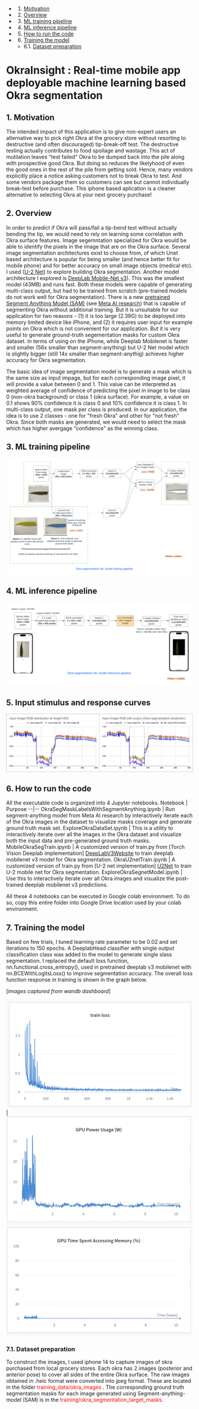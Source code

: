 <!-- vscode-markdown-toc -->
* 1. [Motivation](#Motivation)
* 2. [Overview](#Overview)
* 3. [ML training pipeline](#MLtrainingpipeline)
* 4. [ML inference pipeline](#MLinferencepipeline)
* 5. [How to run the code](#Howtorunthecode)
* 6. [Training the model](#Trainingthemodel)
	* 6.1. [Dataset preparation](#Datasetpreparation)

<!-- vscode-markdown-toc-config
	numbering=true
	autoSave=true
	/vscode-markdown-toc-config -->
<!-- /vscode-markdown-toc -->

# OkraInsight : Real-time mobile app deployable machine learning based Okra segmentation

##  1. <a name='Motivation'></a>Motivation
The intended impact of this application is to give non-expert users an alternative way to pick right Okra at the grocery store without resorting to destructive (and often discouraged) tip-break-off test. The destructive testing actually contributes to food spoilage and wastage. This act of mutilation leaves "test failed" Okra to be dumped back into the pile along with prospective good Okra. But doing so reduces the likelyhood of even the good ones in the rest of the pile from getting sold. Hence, many vendors explicitly place a notice asking customers not to break Okra to test. And some vendors package them so customers can see but cannot individually break-test before purchase. This iphone based aplication is a cleaner alternative to selecting Okra at your next grocery purchase!

##  2. <a name='Overview'></a>Overview
In order to predict if Okra will pass/fail a tip-bend test without actually bending the tip, we would need to rely on learning some correlation with Okra surface features. Image segemntation specialized for Okra would be able to identify the pixels in the image that are on the Okra surface. Several image segmentation architectures exist to choose from, of which Unet based architecture is popular for being smaller (and hence better fit for mobile phone) and for better accuracy on small image objects (medical etc). I used ([<u>U-2 Net</u>][U2Net]) to explore building Okra segmentation. Another model architecture I explored is [<u>DeepLab Mobile-Net v3</u>][DeepLabV3Website]). This was the smallest model (43MB) and runs fast. Both these models were capable of generating multi-class output, but had to be trained from scratch (pre-trained models do not work well for Okra segmentation). There is a new [<u>pretrained Segment Anything Model (SAM)</u>][SAMGithub] (see [<u>Meta AI research</u>][SAMWebsite]) that is capable of segmenting Okra without additional training. But it is unsuitable for our application for two reasons - (1) it is too large (2.39G) to be deployed into memory limited device like iPhone, and (2) it requires user input for example points on Okra which is not convenient for our application. But it is very useful to generate ground-truth segementation masks for custom Okra dataset. In terms of  using on the iPhone, while Deeplab Mobilenet is faster and smaller (56x smaller than segment-anything) but U-2 Net model which is slightly bigger (still 14x smaller than segment-anythig) achieves higher accuracy for Okra segmentation. 
 

The basic idea of image segmentation model is to generate a mask which is the same size as input impage, but for each corresponding image pixel, it will provide a value between 0 and 1. This value can be interpreted as weighted average of confidence of predicting the pixel in image to be class 0 (non-okra background) or class 1 (okra surface). For example, a value on 0.1 shows 90% confidence it is class 0 and 10% confidence it is class 1. In multi-class output, one mask per class is produced. In our application, the idea is to use 2 classes - one for "fresh Okra" and other for "not fresh" Okra. Since both masks are generated, we would need to select the mask which has higher avergage "confidence" as the winning class. 


##  3. <a name='MLtrainingpipeline'></a>ML training pipeline 
![ Inference Pipeline ](./__artifacts/colab_training_pipeline.png)

##  4. <a name='MLinferencepipeline'></a>ML inference pipeline 
![ Inference Pipeline ](./__artifacts/ios_inference_pipeline.png)

##  5. <a name='MLinputResponse'></a>Input stimulus and response curves
![ Response Curves ](./__artifacts/model_input_response.png)

##  6. <a name='Howtorunthecode'></a>How to run the code
All the executable code is organized into 4 Jupyter notebooks. 
Notebook | Purpose
--|--
OkraSegMaskLabelsWithSegmentAnything.ipynb | Run segment-anything model from Meta AI research by interactively iterate each of the Okra images in the dataset to visualize masks coverage and generate ground truth mask set. 
ExploreOkraDataSet.ipynb | This is a utility to interactively iterate over all the images in the Okra dataset and visualize both the input data and pre-generated ground truth masks.
MobileOkraSegTrain.ipynb | A customized version of train.py from [Torch Vision Deeplab implementation] [DeepLabV3Website] to train deeplab mobilenet v3 model for Okra segmentation. 
OkraU2netTrain.ipynb | A customized version of train.py from [U-2 net implementation] [U2Net] to train U-2 mobile net for Okra segmentation.
ExploreOkraSegnetModel.ipynb | Use this to interactively iterate over all Okra images and visualize the post-trained deeplab mobilenet v3 predictions.


All these 4 notebooks can be executed in Google colab environment. To do so, copy this entire folder into Google Drive location used by your colab environment. 

##  7. <a name='Trainingthemodel'></a>Training the model
Based on few trials, I tuned learning rate parameter to be 0.02 and set iterations to 150 epochs. A DeeplabHead classifier with single output classification class was added to the model to generate single slass segmentation. I replaced the default loss function, nn.functional.cross_entropy(), used in pretrained deeplab v3 mobilenet with nn.BCEWithLogitsLoss() to improve segmentation accuracy. The overall loss function response in training is shown in the graph below.  

[<i>images captured from wandb dashboard</i>]

![training loss ](./__artifacts/training_loss_function.png) | ![training loss ](./__artifacts/gpu_usage.png)

###  7.1. <a name='Datasetpreparation'></a>Dataset preparation

To construct the images, I used iphone 14 to capture images of okra purchased from local grocery stores. Each okra has 2 images (posterior and anterior pose) to cover all sides of the entire Okra surface. The raw images obtained in .heic format were converted into jpeg format. These are located in the folder <span style="color:red"> training_data/okra_images </span>. The corresponding ground truth segmentation masks for each image generated using Segment-anything-model (SAM) is in the <span style="color:red">training/okra_segmentation_target_masks</span>.



[DeepLabV3Website]: <https://github.com/pytorch/vision/tree/main/references/segmentation> "example text"
[SAMGithub]: <https://github.com/facebookresearch/segment-anything>
[SAMWebsite]: <https://ai.meta.com/research/publications/segment-anything/>
[LabelmeWebsite]: <http://labelme.csail.mit.edu/guidelines.html>
[PytorchUnet]: <https://github.com/milesial/Pytorch-UNet/tree/master>
[DeeplabOnIOS]: <https://pytorch.org/tutorials/beginner/deeplabv3_on_ios.html>
[U2Net]: <https://github.com/xuebinqin/U-2-Net>
